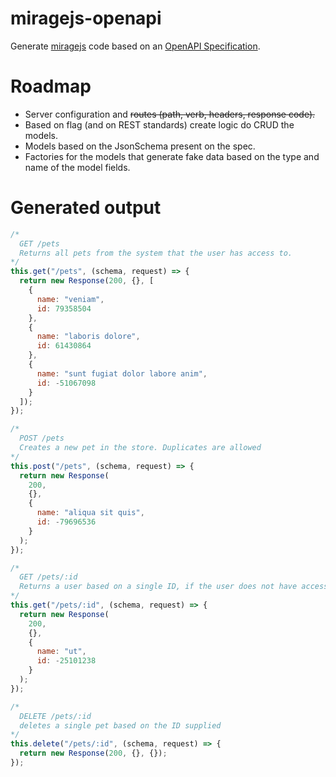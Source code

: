 # miragejs-openapi

Generate [miragejs](https://miragejs.com/) code based on an [OpenAPI Specification](https://github.com/OAI/OpenAPI-Specification).

# Roadmap

- Server configuration and ~~routes (path, verb, headers, response code).~~
- Based on flag (and on REST standards) create logic do CRUD the models.
- Models based on the JsonSchema present on the spec.
- Factories for the models that generate fake data based on the type and name of the model fields.

# Generated output

```js
/*
  GET /pets
  Returns all pets from the system that the user has access to.
*/
this.get("/pets", (schema, request) => {
  return new Response(200, {}, [
    {
      name: "veniam",
      id: 79358504
    },
    {
      name: "laboris dolore",
      id: 61430864
    },
    {
      name: "sunt fugiat dolor labore anim",
      id: -51067098
    }
  ]);
});

/*
  POST /pets
  Creates a new pet in the store. Duplicates are allowed
*/
this.post("/pets", (schema, request) => {
  return new Response(
    200,
    {},
    {
      name: "aliqua sit quis",
      id: -79696536
    }
  );
});

/*
  GET /pets/:id
  Returns a user based on a single ID, if the user does not have access to the pet
*/
this.get("/pets/:id", (schema, request) => {
  return new Response(
    200,
    {},
    {
      name: "ut",
      id: -25101238
    }
  );
});

/*
  DELETE /pets/:id
  deletes a single pet based on the ID supplied
*/
this.delete("/pets/:id", (schema, request) => {
  return new Response(200, {}, {});
});
```
